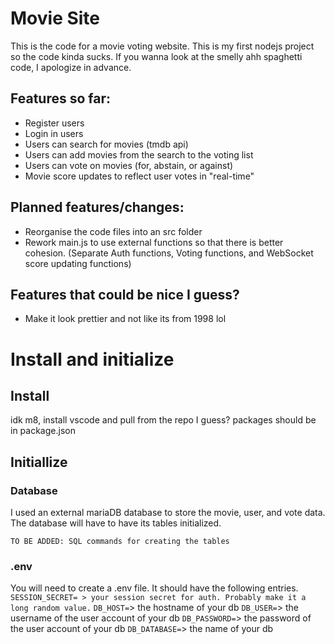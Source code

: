 
# Movie Site
This is the code for a movie voting website.
This is my first nodejs project so the code kinda sucks. If you wanna look at the smelly ahh spaghetti code, I apologize in advance.

## Features so far:
- Register users
- Login in users
- Users can search for movies (tmdb api)
- Users can add movies from the search to the voting list
- Users can vote on movies (for, abstain, or against)
- Movie score updates to reflect user votes in "real-time"

## Planned features/changes:
- Reorganise the code files into an src folder
- Rework main.js to use external functions so that there is better cohesion. (Separate Auth functions, Voting functions, and WebSocket score updating functions)


## Features that could be nice I guess?
- Make it look prettier and not like its from 1998 lol


# Install and initialize

## Install
idk m8, install vscode and pull from the repo I guess? packages should be in package.json

## Initiallize

### Database
I used an external mariaDB database to store the movie, user, and vote data.  The database will have to have its tables initialized.

`TO BE ADDED: SQL commands for creating the tables`

### .env
You will need to create a .env file. It should have the following entries.
`SESSION_SECRET= > your session secret for auth. Probably make it a long random value.`
`DB_HOST=`> the hostname of your db
`DB_USER=`> the username of the user account of your db
`DB_PASSWORD=`> the password of the user account of your db
`DB_DATABASE=`> the name of your db
